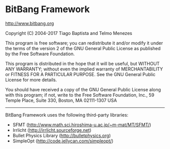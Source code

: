 # BitBang Framework

http://www.bitbang.org

Copyright (C) 2004-2017 Tiago Baptista and Telmo Menezes

This program is free software; you can redistribute it and/or modify
it under the terms of the version 2 of the GNU General Public License
as published by the Free Software Foundation.

This program is distributed in the hope that it will be useful,
but WITHOUT ANY WARRANTY; without even the implied warranty of
MERCHANTABILITY or FITNESS FOR A PARTICULAR PURPOSE.  See the
GNU General Public License for more details.

You should have received a copy of the GNU General Public License
along with this program; if not, write to the Free Software
Foundation, Inc., 59 Temple Place, Suite 330, Boston, MA  02111-1307  USA

* * *

BitBang Framework uses the following third-party libraries:

* SFMT (http://www.math.sci.hiroshima-u.ac.jp/~m-mat/MT/SFMT/)
* Irrlicht (http://irrlicht.sourceforge.net)
* Bullet Physics Library (http://bulletphysics.org)
* SimpleOpt (http://code.jellycan.com/simpleopt/)
